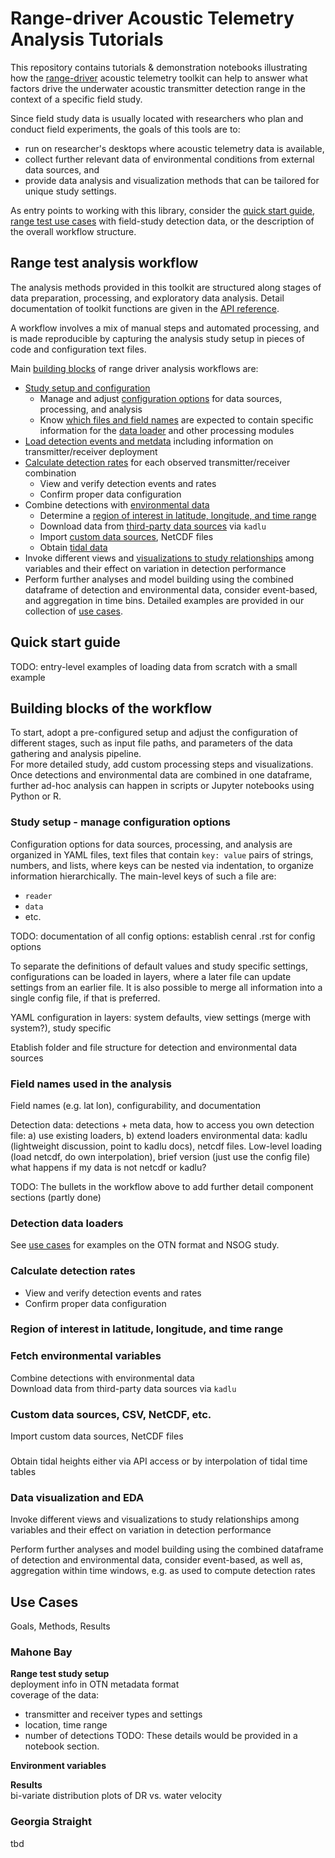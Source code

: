 # Range-driver Acoustic Telemetry Analysis Tutorials

This repository contains tutorials & demonstration notebooks illustrating how the [range-driver](https://github.com/sfu-bigdata/range-driver) acoustic telemetry toolkit can help to answer what factors drive the underwater acoustic transmitter detection range in the context of a specific field study.

Since field study data is usually located with researchers who plan and conduct field experiments, the goals of this tools are to:
* run on researcher's desktops where acoustic telemetry data is available, 
* collect further relevant data of environmental conditions from external data sources, and 
* provide data analysis and visualization methods that can be tailored for unique study settings.

As entry points to working with this library, consider the [quick start guide](#quick-start), [range test use cases](#use-cases) with field-study detection data, or the description of the overall workflow structure.

## Range test analysis workflow

The analysis methods provided in this toolkit are structured along stages of data preparation, processing, and exploratory data analysis. 
Detail documentation of toolkit functions are given in the [API reference](https://sfu-bigdata.github.io/range-driver).

A workflow involves a mix of manual steps and automated processing, and is made reproducible by capturing the analysis study setup in pieces of code and configuration text files.

Main [building blocks](#blocks) of range driver analysis workflows are:

* [Study setup and configuration](#configuration)
  * Manage and adjust [configuration options](#configuration) for data sources, processing, and analysis
  * Know [which files and field names](#field-names) are expected to contain specific information for the [data loader](#detection-loader) and other processing modules
* [Load detection events and metdata](#detection-loader) including information on transmitter/receiver deployment
* [Calculate detection rates](#detection-rates) for each observed transmitter/receiver combination
  * View and verify detection events and rates
  * Confirm proper data configuration
* Combine detections with [environmental data](#envos)
  * Determine a [region of interest in latitude, longitude, and time range](#roi)
  * Download data from [third-party data sources](#envos) via `kadlu`
  * Import [custom data sources](#custom-data), NetCDF files
  * Obtain [tidal data](#tidal-data)
* Invoke different views and [visualizations to study relationships](#analysis) among variables and their effect on variation in detection performance
* Perform further analyses and model building using the combined dataframe of detection and environmental data, consider event-based, and aggregation in time bins. Detailed examples are provided in our collection of [use cases](#use-cases).

## <a name="quick-start"></a>Quick start guide

TODO: entry-level examples of loading data from scratch with a small example

## <a name="blocks"></a>Building blocks of the workflow

To start, adopt a pre-configured setup and adjust the configuration of different stages, such as input file paths, and parameters of the data gathering and analysis pipeline.  
For more detailed study, add custom processing steps and visualizations. Once detections and environmental data are combined in one dataframe, further ad-hoc analysis can happen in scripts or Jupyter notebooks using Python or R.

### <a name="configuration"></a> Study setup - manage configuration options

Configuration options for data sources, processing, and analysis are organized in YAML files, text files that contain `key: value` pairs of strings, numbers, and lists, where keys can be nested via indentation, to organize information hierarchically. The main-level keys of such a file are:
* `reader`
* `data`
* etc.

TODO: documentation of all config options: establish cenral .rst for config options

To separate the definitions of default values and study specific settings, configurations can be loaded in layers, where a later file can update settings from an earlier file. It is also possible to merge all information into a single config file, if that is preferred.

YAML configuration in layers: system defaults, view settings (merge with system?), study specific

Etablish folder and file structure for detection and environmental data sources

### <a name="field-names"></a>Field names used in the analysis

Field names (e.g. lat lon), configurability, and documentation

Detection data: detections + meta data, how to access you own detection file: a) use existing loaders, b) extend loaders
environmental data: kadlu (lightweight discussion, point to kadlu docs), netcdf files.
Low-level loading (load netcdf, do own interpolation), brief version (just use the config file)
what happens if my data is not netcdf or kadlu?

TODO: The bullets in the workflow above to add further detail component sections (partly done)

### <a name="detection-loader"></a> Detection data loaders

See [use cases](#use-cases) for examples on the OTN format and NSOG study.

### <a name="detection-rates"></a> Calculate detection rates

* View and verify detection events and rates
* Confirm proper data configuration

### <a name="roi"></a>Region of interest in latitude, longitude, and time range

### <a name="envos"></a>Fetch environmental variables

Combine detections with environmental data  
Download data from third-party data sources via `kadlu`

### <a name="custom-data"></a>Custom data sources, CSV, NetCDF, etc.

Import custom data sources, NetCDF files

### <a name="tidal"></a> 

Obtain tidal heights either via API access or by interpolation of tidal time tables

### <a name="analysis"></a>Data visualization and EDA

Invoke different views and visualizations to study relationships among variables and their effect on variation in detection performance

Perform further analyses and model building using the combined dataframe of detection and environmental data, consider event-based, as well as, aggregation within time windows, e.g. as used to compute detection rates

## <a name="use-cases"></a> Use Cases

Goals, Methods, Results

### Mahone Bay

**Range test study setup**  
deployment info in OTN metadata format  
coverage of the data:
* transmitter and receiver types and settings
* location, time range
* number of detections
TODO: These details would be provided in a notebook section.

**Environment variables**

**Results**  
bi-variate distribution plots of DR vs. water velocity

### Georgia Straight

tbd
